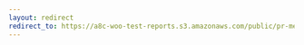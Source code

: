 ```yaml
---
layout: redirect
redirect_to: https://a8c-woo-test-reports.s3.amazonaws.com/public/pr-merge/41016/api/index.html
---
```

